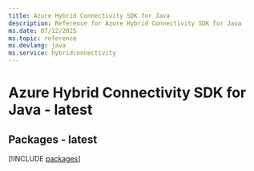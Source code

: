 ```yaml
---
title: Azure Hybrid Connectivity SDK for Java
description: Reference for Azure Hybrid Connectivity SDK for Java
ms.date: 07/12/2025
ms.topic: reference
ms.devlang: java
ms.service: hybridconnectivity
---
```

# Azure Hybrid Connectivity SDK for Java - latest
## Packages - latest
[!INCLUDE [packages](hybrid-connectivity-index.md)]